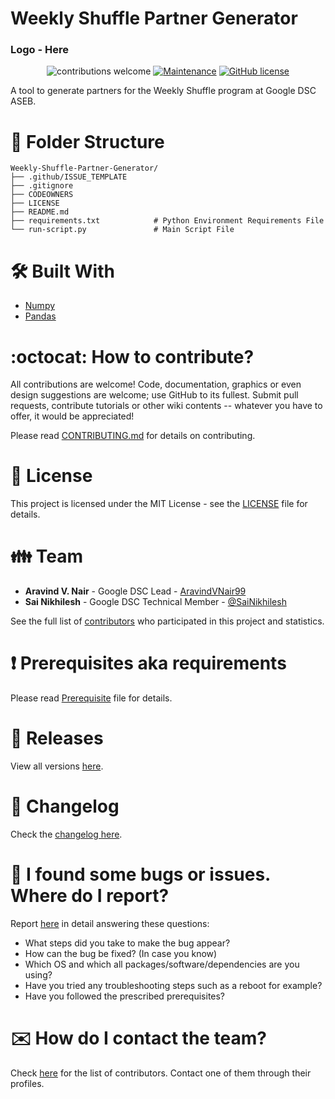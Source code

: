 # Weekly Shuffle Partner Generator

### Logo - Here
<!--
<div align="center">
    <a href="http://thismypc.com/">
        <img src="https://raw.githubusercontent.com/supunlakmal/thismypc/master/thisMyPCWeb/src/assets/images/logo/logo-mini.png">
    </a>
</div>
-->

<div align="center">

![contributions welcome](https://img.shields.io/badge/contributions-welcome-brightgreen.svg?style=flat) [![Maintenance](https://img.shields.io/badge/Maintained%3F-yes-green.svg)](https://github.com/DSC-ASEB/Weekly-Shuffle-Partner-Generator/graphs/commit-activity) [![GitHub license](https://img.shields.io/badge/license-MIT-blue.svg?style=flat-square)](https://github.com/DSC-ASEB/Weekly-Shuffle-Partner-Generator/blob/master/LICENSE)
</div>

A tool to generate partners for the Weekly Shuffle program at Google DSC ASEB.

# :open_file_folder: Folder Structure

    Weekly-Shuffle-Partner-Generator/
    ├── .github/ISSUE_TEMPLATE
    ├── .gitignore
    ├── CODEOWNERS
    ├── LICENSE
    ├── README.md
    ├── requirements.txt            # Python Environment Requirements File
    └── run-script.py               # Main Script File


# 🛠️ Built With

- [Numpy]()
- [Pandas]()

# :octocat: How to contribute?

All contributions are welcome! Code, documentation, graphics or even design suggestions are welcome; use GitHub to its fullest. Submit pull requests, contribute tutorials or other wiki contents -- whatever you have to offer, it would be appreciated!

Please read [CONTRIBUTING.md](CONTRIBUTING.md) for details on contributing.

# :scroll: License

This project is licensed under the MIT License - see the [LICENSE](LICENSE) file for details.

# :family: Team

- **Aravind V. Nair** - Google DSC Lead - [AravindVNair99](https://github.com/AravindVNair99)
- **Sai Nikhilesh**   - Google DSC Technical Member - [@SaiNikhilesh](https://github.com/Shreya1304)

See the full list of [contributors](https://github.com/DSC-ASEB/Weekly-Shuffle-Partner-Generator/graphs/contributors) who participated in this project and statistics.

# :heavy_exclamation_mark: Prerequisites aka requirements

Please read [Prerequisite](Prerequisite.md) file for details.

# :bookmark: Releases

View all versions [here](https://github.com/DSC-ASEB/Weekly-Shuffle-Partner-Generator/releases).

# :scroll: Changelog

Check the [changelog here](https://github.com/DSC-ASEB/Weekly-Shuffle-Partner-Generator/commits/master).

# :memo: I found some bugs or issues. Where do I report?

Report [here](https://github.com/DSC-ASEB/Weekly-Shuffle-Partner-Generator/issues/new/choose) in detail answering these questions:

- What steps did you take to make the bug appear?
- How can the bug be fixed? (In case you know)
- Which OS and which all packages/software/dependencies are you using?
- Have you tried any troubleshooting steps such as a reboot for example?
- Have you followed the prescribed prerequisites?

# :envelope: How do I contact the team?

Check [here](https://github.com/DSC-ASEB/Weekly-Shuffle-Partner-Generator/graphs/contributors) for the list of contributors. Contact one of them through their profiles.
